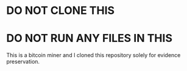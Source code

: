 # DO NOT CLONE THIS
# DO NOT RUN ANY FILES IN THIS

This is a bitcoin miner and I cloned this repository solely for evidence preservation.

